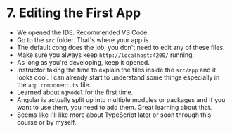 # 7. Editing the First App
- We opened the IDE. Recommended VS Code.
- Go to the `src` folder. That's where your app is.
- The default cong does the job, you don't need to edit any of these files.
- Make sure you always keep `http://localhost:4200/` running.
- As long as you're developing, keep it opened.
- Instructor taking the time to explain the files inside the `src/app` and it looks cool. I can already start to understand some things especially in the `app.component.ts` file.
- Learned about `ngModel` for the first time.
- Angular is actually split up into multiple modules or packages and if you want to use them, you need to add them. Great learning about that.
- Seems like I'll like more about TypeScript later or soon through this course or by myself.